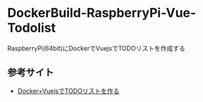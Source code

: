 # DockerBuild-RaspberryPi-Vue-Todolist
RaspberryPi(64bit)にDockerでVuejsでTODOリストを作成する

## 参考サイト
- [Docker+VuejsでTODOリストを作る](https://alterbo.jp/blog/ryu5-2106/)
